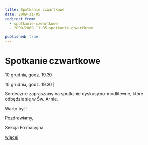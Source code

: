 ```yaml
---
title: Spotkanie czwartkowe
date: 2009-11-05
redirect_from: 
  - spotkanie-czwartkowe
  - 2009/2009.11.05-spotkanie-czwartkowe

published: true
---
```




# Spotkanie czwartkowe

<time>10 grudnia, godz. 19.30</time>

10 grudnia, godz. 19.30 | 

Serdecznie zapraszamy na spotkanie dyskusyjno-modlitewne, które odbędzie się w Św. Annie.

Warto być!

Pozdrawiamy,

Sekcja Formacyjna.

[więcej](http://www.solideo.pl/sd/index.php?ms1=projekty&gr_id=10&ps_id=423&lang=pl)

         

         

         

         

         

         


<!--CONTENT FROM OLD SERVER (jos before 2013): 10 grudnia, godz. 19.30 | 

Serdecznie zapraszamy na spotkanie dyskusyjno-modlitewne, które odbędzie się w Św. Annie.

Warto być!



Pozdrawiamy,

Sekcja Formacyjna.



[więcej](http://www.solideo.pl/sd/index.php?ms1=projekty&gr_id=10&ps_id=423&lang=pl)





         

         

         

         

         

         

         
-->

<!--{{json:{"created_date":"2009-11-05 07:38:24","publish_down":"0000-00-00 00:00:00","id":"796"}}}-->